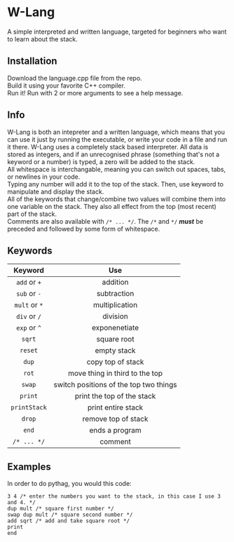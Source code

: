 # W-Lang
A simple interpreted and written language, targeted for beginners who want to learn about the stack.

## Installation
Download the language.cpp file from the repo.  
Build it using your favorite C++ compiler.  
Run it!  Run with 2 or more arguments to see a help message.

## Info
W-Lang is both an intepreter and a written language, which means that you can use it just by running the executable, or write your code in a file and run it there. 
W-Lang uses a completely stack based interpreter. All data is stored as integers, and if an unrecognised phrase (something that's not a keyword or a number) is typed, a zero will be added to the stack.   
All whitespace is interchangable, meaning you can switch out spaces, tabs, or newlines in your code.  
Typing any number will add it to the top of the stack. Then, use keyword to manipulate and display the stack.  
All of the keywords that change/combine two values will combine them into one variable on the stack.  They also all effect from the top (most recent) part of the stack.  
Comments are also available with `/* ... */`. The `/*` and `*/` **_must_** be preceded and followed by some form of whitespace.

## Keywords
| Keyword| Use |
| :----: | :-: |
| `add` or `+`  | addition |
| `sub` or `-`  | subtraction |
| `mult` or `*` | multiplication |
| `div` or `/`  | division |
| `exp` or `^`  | exponenetiate |
| `sqrt`     | square root |
| `reset`     | empty stack |
| `dup`     | copy top of stack |
| `rot`     | move thing in third to the top |
| `swap`     | switch positions of the top two things |
| `print`     | print the top of the stack |
| `printStack`     | print entire stack |
| `drop`     | remove top of stack |
| `end`     | ends a program |
| `/* ... */`     | comment |

## Examples
In order to do pythag, you would this code:
```
3 4 /* enter the numbers you want to the stack, in this case I use 3 and 4. */
dup mult /* square first number */
swap dup mult /* square second number */
add sqrt /* add and take square root */
print
end
```

